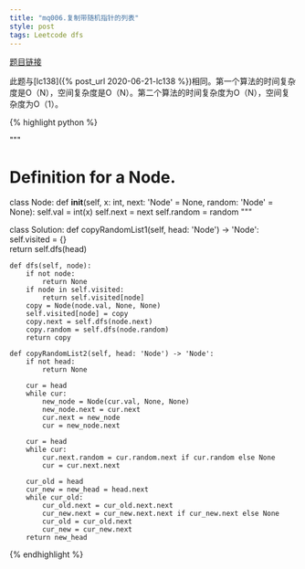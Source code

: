 ```yaml
---
title: "mq006.复制带随机指针的列表"
style: post
tags: Leetcode dfs
---
```


[题目链接](https://leetcode-cn.com/problems/copy-list-with-random-pointer/)

此题与[lc138]({% post_url 2020-06-21-lc138 %})相同。第一个算法的时间复杂度是O（N），空间复杂度是O（N）。第二个算法的时间复杂度为O（N），空间复杂度为O（1）。

{% highlight python %}

"""
# Definition for a Node.
class Node:
    def __init__(self, x: int, next: 'Node' = None, random: 'Node' = None):
        self.val = int(x)
        self.next = next
        self.random = random
"""

class Solution:
    def copyRandomList1(self, head: 'Node') -> 'Node':
        self.visited = {}        
        return self.dfs(head)

    def dfs(self, node):
        if not node:
            return None
        if node in self.visited:
            return self.visited[node]
        copy = Node(node.val, None, None)
        self.visited[node] = copy
        copy.next = self.dfs(node.next)
        copy.random = self.dfs(node.random)
        return copy

    def copyRandomList2(self, head: 'Node') -> 'Node':
        if not head:
            return None

        cur = head
        while cur:
            new_node = Node(cur.val, None, None)
            new_node.next = cur.next
            cur.next = new_node
            cur = new_node.next
        
        cur = head
        while cur:
            cur.next.random = cur.random.next if cur.random else None
            cur = cur.next.next
        
        cur_old = head
        cur_new = new_head = head.next
        while cur_old:
            cur_old.next = cur_old.next.next
            cur_new.next = cur_new.next.next if cur_new.next else None
            cur_old = cur_old.next
            cur_new = cur_new.next
        return new_head

{% endhighlight %}

